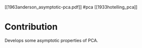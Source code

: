 [[1963anderson_asymptotic-pca.pdf]]
#pca 
[[1933hotelling_pca]] 

# Contribution  

   Develops some asymptotic properties of PCA. 

